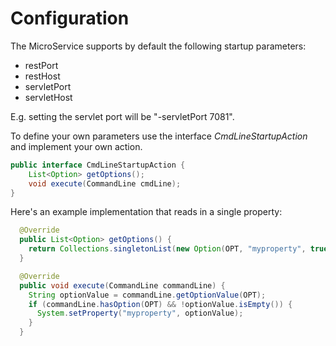 # Configuration

The MicroService supports by  default the following startup parameters:
* restPort
* restHost
* servletPort
* servletHost

E.g. setting the servlet port will be "-servletPort 7081".

To define your own parameters use the interface *CmdLineStartupAction* 
and implement your own action.

```java
public interface CmdLineStartupAction {
    List<Option> getOptions();
    void execute(CommandLine cmdLine);
}
```

Here's an example implementation that reads in a single property:
```java
  @Override
  public List<Option> getOptions() {
    return Collections.singletonList(new Option(OPT, "myproperty", true, "set a value for this system property"));
  }

  @Override
  public void execute(CommandLine commandLine) {
    String optionValue = commandLine.getOptionValue(OPT);
    if (commandLine.hasOption(OPT) && !optionValue.isEmpty()) {
      System.setProperty("myproperty", optionValue);
    }
  }
```